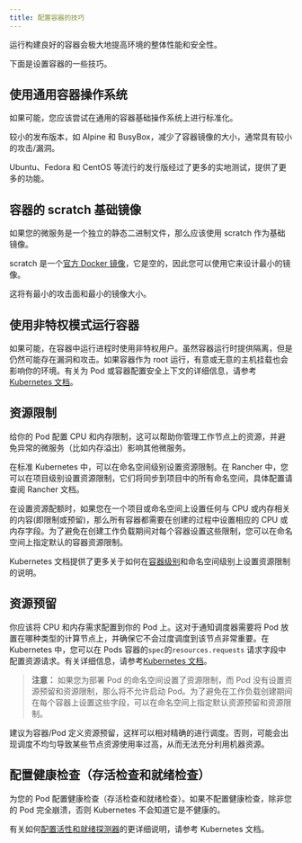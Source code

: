 ```yaml
---
title: 配置容器的技巧
---
```


运行构建良好的容器会极大地提高环境的整体性能和安全性。

下面是设置容器的一些技巧。

## 使用通用容器操作系统

如果可能，您应该尝试在通用的容器基础操作系统上进行标准化。

较小的发布版本，如 Alpine 和 BusyBox，减少了容器镜像的大小，通常具有较小的攻击/漏洞。

Ubuntu、Fedora 和 CentOS 等流行的发行版经过了更多的实地测试，提供了更多的功能。

## 容器的 scratch 基础镜像

如果您的微服务是一个独立的静态二进制文件，那么应该使用 scratch 作为基础镜像。

scratch 是一个[官方 Docker 镜像](https://hub.docker.com/_/scratch)，它是空的，因此您可以使用它来设计最小的镜像。

这将有最小的攻击面和最小的镜像大小。

## 使用非特权模式运行容器

如果可能，在容器中运行进程时使用非特权用户。虽然容器运行时提供隔离，但是仍然可能存在漏洞和攻击。如果容器作为 root 运行，有意或无意的主机挂载也会影响你的环境。有关为 Pod 或容器配置安全上下文的详细信息，请参考[Kubernetes 文档](https://kubernetes.io/docs/tasks/configu-po-container/secur-context/)。

## 资源限制

给你的 Pod 配置 CPU 和内存限制，这可以帮助你管理工作节点上的资源，并避免异常的微服务（比如内存溢出）影响其他微服务。

在标准 Kubernetes 中，可以在命名空间级别设置资源限制。在 Rancher 中，您可以在项目级别设置资源限制，它们将同步到项目中的所有命名空间，具体配置请查阅 Rancher 文档。

在设置资源配额时，如果您在一个项目或命名空间上设置任何与 CPU 或内存相关的内容(即限制或预留)，那么所有容器都需要在创建的过程中设置相应的 CPU 或内存字段。为了避免在创建工作负载期间对每个容器设置这些限制，您可以在命名空间上指定默认的容器资源限制。

Kubernetes 文档提供了更多关于如何在[容器级别](https://kubernetes.io/docs/concepts/configuration/manage-compute-resources-container/#resource-requests-and-limits-of-pod-and-container)和命名空间级别上设置资源限制的说明。

## 资源预留

你应该将 CPU 和内存需求配置到你的 Pod 上。这对于通知调度器需要将 Pod 放置在哪种类型的计算节点上，并确保它不会过度调度到该节点非常重要。在 Kubernetes 中，您可以在 Pods 容器的`spec`的`resources.requests` 请求字段中配置资源请求。有关详细信息，请参考[Kubernetes 文档](https://kubernetes.io/docs/concepts/configuration/manage-compute-resources-container/#resource-requests-and-limits-of-pod-and-container)。

> **注意：** 如果您为部署 Pod 的命名空间设置了资源限制，而 Pod 没有设置资源预留和资源限制，那么将不允许启动 Pod。为了避免在工作负载创建期间在每个容器上设置这些字段，可以在命名空间上指定默认资源预留和资源限制。

建议为容器/Pod 定义资源预留，这样可以相对精确的进行调度。否则，可能会出现调度不均匀导致某些节点资源使用率过高，从而无法充分利用机器资源。

## 配置健康检查（存活检查和就绪检查）

为您的 Pod 配置健康检查（存活检查和就绪检查）。如果不配置健康检查，除非您的 Pod 完全崩溃，否则 Kubernetes 不会知道它是不健康的。

有关如何[配置活性和就绪探测器](https://kubernetes.io/docs/tasks/configurepo-container/configu-livenreadinprobes/)的更详细说明，请参考 Kubernetes 文档。
